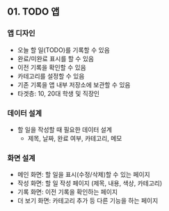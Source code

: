 ## 01. TODO 앱

### 앱 디자인
- 오늘 할 일(TODO)를 기록할 수 있음
- 완료/미완료 표시를 할 수 있음
- 이전 기록을 확인할 수 있음
- 카테고리를 설정할 수 있음
- 기존 기록을 앱 내부 저장소에 보관할 수 있음
- 타겟층: 10, 20대 학생 및 직장인

### 데이터 설계
- 할 일을 작성할 때 필요한 데이터 설계
    - 제목, 날짜, 완료 여부, 카테고리, 메모

### 화면 설계
- 메인 화면: 할 일을 표시(수정/삭제)할 수 있는 페이지
- 작성 화면: 할 일 작성 페이지 (제목, 내용, 색상, 카테고리)
- 기록 화면: 이전 기록을 확인하는 페이지
- 더 보기 화면: 카테고리 추가 등 다른 기능을 하는 페이지